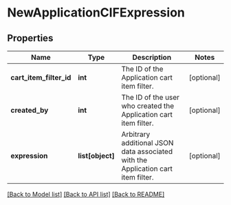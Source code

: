 # NewApplicationCIFExpression

## Properties
Name | Type | Description | Notes
------------ | ------------- | ------------- | -------------
**cart_item_filter_id** | **int** | The ID of the Application cart item filter. | [optional] 
**created_by** | **int** | The ID of the user who created the Application cart item filter. | [optional] 
**expression** | **list[object]** | Arbitrary additional JSON data associated with the Application cart item filter. | [optional] 

[[Back to Model list]](../README.md#documentation-for-models) [[Back to API list]](../README.md#documentation-for-api-endpoints) [[Back to README]](../README.md)


